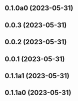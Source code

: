 ## 0.1.0a0 (2023-05-31)

## 0.0.3 (2023-05-31)

## 0.0.2 (2023-05-31)

## 0.0.1 (2023-05-31)

## 0.1.1a1 (2023-05-31)

## 0.1.1a0 (2023-05-31)
